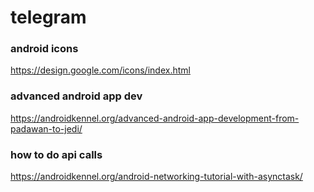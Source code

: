 # telegram

### android icons
https://design.google.com/icons/index.html

### advanced android app dev
https://androidkennel.org/advanced-android-app-development-from-padawan-to-jedi/

### how to do api calls
https://androidkennel.org/android-networking-tutorial-with-asynctask/
